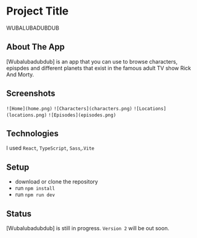 # Project Title
WUBALUBADUBDUB


## About The App
[Wubalubadubdub] is an app that you can use to browse characters, epispdes and different planets that exist in the famous adult TV show Rick And Morty.

## Screenshots

`![Home](home.png)`
`![Characters](characters.png)`
`![Locations](locations.png)`
`![Episodes](episodes.png)`


## Technologies
I used `React`, `TypeScript`, `Sass`,.`Vite`

## Setup
- download or clone the repository
- run `npm install`
- run `npm run dev`



## Status
[Wubalubadubdub] is still in progress. `Version 2` will be out soon.



